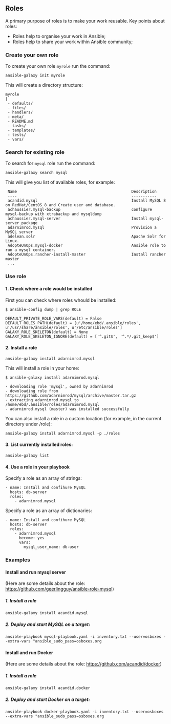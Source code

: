 ## Roles
A primary purpose of roles is to make your work reusable.
Key points about roles:
* Roles help to organise your work in Ansible;
* Roles help to share your work within Ansible community;

### Create your own role
To create your own role `myrole` run the command:
```
ansible-galaxy init myrole
```
This will create a directory structure:
```
myrole
|
 - defaults/
 - files/
 - handlers/
 - meta/
 - README.md
 - tasks/
 - templates/
 - tests/
 - vars/
```

### Search for existing role
To search for `mysql` role run the command:
```
ansible-galaxy search mysql
```
This will give you list of available roles, for example:
```
 Name                                                  Description
 ----                                                  -----------
 acandid.mysql                                         Install MySQL 8 on RedHat/CentOS 8 and Create user and database.
 achaussier.mysql-backup                               configure mysql-backup with xtrabackup and mysqldump
 achaussier.mysql-server                               Install mysql-server package
 adarnimrod.mysql                                      Provision a MySQL server
 adelean.solr                                          Apache Solr for Linux.
 AdopteUnOps.mysql-docker                              Ansible role to run a mysql container.
 AdopteUnOps.rancher-install-master                    Install rancher master
 ...
```

### Use role

#### 1. Check where a role would be installed
First you can check where roles whould be installed:
```
$ ansible-config dump | grep ROLE

DEFAULT_PRIVATE_ROLE_VARS(default) = False
DEFAULT_ROLES_PATH(default) = [u'/home/ebd/.ansible/roles', u'/usr/share/ansible/roles', u'/etc/ansible/roles']
GALAXY_ROLE_SKELETON(default) = None
GALAXY_ROLE_SKELETON_IGNORE(default) = ['^.git$', '^.*/.git_keep$']
```

#### 2. Install a role

```
ansible-galaxy install adarnimrod.mysql
```
This will install a role in your home:

```
$ ansible-galaxy install adarnimrod.mysql

- downloading role 'mysql', owned by adarnimrod
- downloading role from https://github.com/adarnimrod/mysql/archive/master.tar.gz
- extracting adarnimrod.mysql to /home/ebd/.ansible/roles/adarnimrod.mysql
- adarnimrod.mysql (master) was installed successfully
```


You can also install a role in a custom location (for example, in the current directory under /role):
```
ansible-galaxy install adarnimrod.mysql -p ./roles
```

#### 3. List currently installed roles:
```
ansible-galaxy list
```

#### 4. Use a role in your playbook
Specify a role as an array of strings:
```
- name: Install and confihure MySQL
  hosts: db-server
  roles:
    - adarnimrod.mysql
```

Specify a role as an array of dictionaries:
```
- name: Install and confihure MySQL
  hosts: db-server
  roles:
    - adarnimrod.mysql
      become: yes
      vars:
        mysql_user_name: db-user
```

### Examples
#### Install and run mysql server
(Here are some details about the role: https://github.com/geerlingguy/ansible-role-mysql)

##### 1. Install a role
```
ansible-galaxy install acandid.mysql
```
##### 2. Deploy and start MySQL on a target:
```
ansible-playbook mysql-playbook.yaml -i inventory.txt --user=osboxes --extra-vars "ansible_sudo_pass=osboxes.org
```

#### Install and run Docker
(Here are some details about the role: https://github.com/acandid/docker)

##### 1. Install a role
```
ansible-galaxy install acandid.docker
```
##### 2. Deploy and start Docker on a target:
```
ansible-playbook docker-playbook.yaml -i inventory.txt --user=osboxes --extra-vars "ansible_sudo_pass=osboxes.org
```